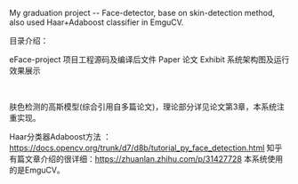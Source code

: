 My graduation project -- Face-detector, base on skin-detection method, also used Haar+Adaboost classifier in EmguCV.

目录介绍：

eFace-project         项目工程源码及编译后文件
Paper                 论文
Exhibit               系统架构图及运行效果展示
  
  
	
肤色检测的高斯模型(综合引用自多篇论文)，理论部分详见论文第3章，本系统注重实现。

Haar分类器Adaboost方法 ：https://docs.opencv.org/trunk/d7/d8b/tutorial_py_face_detection.html
知乎有篇文章介绍的很详细：https://zhuanlan.zhihu.com/p/31427728
本系统使用的是EmguCV。
  
